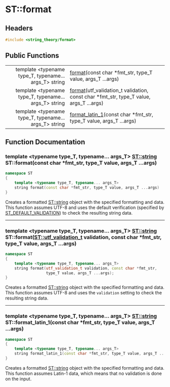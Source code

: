 # ST::format

## Headers
~~~c++
#include <string_theory/format>
~~~

## Public Functions

|    |   |
|---:|---|
| template &lt;typename type_T, typename... args_T&gt; string | [format](#format_1)(const char \*fmt_str, type_T value, args_T ...args) |
| template &lt;typename type_T, typename... args_T&gt; string | [format](#format_2)(utf_validation_t validation, const char \*fmt_str, type_T value, args_T ...args) |
| template &lt;typename type_T, typename... args_T&gt; string | [format_latin_1](#format_latin_1)(const char \*fmt_str, type_T value, args_T ...args) |


## Function Documentation

<a name="format_1"></a>
### template &lt;typename type_T, typename... args_T&gt; [ST::string](st_string.md) ST::format(const char \*fmt_str, type_T value, args_T ...args)
~~~c++
namespace ST
{
    template <typename type_T, typename... args_T>
    string format(const char *fmt_str, type_T value, args_T ...args)
}
~~~

Creates a formatted [ST::string](st_string.md) object with the specified
formatting and data.  This function assumes UTF-8 and uses the default
verification (specified by [ST_DEFAULT_VALIDATION](st_string.md#ST_DEFAULT_VALIDATION))
to check the resulting string data.

------

<a name="format_2"></a>
### template &lt;typename type_T, typename... args_T&gt; [ST::string](st_string.md) ST::format([ST::utf_validation_t](st_string.md#utf_validation_t) validation, const char \*fmt_str, type_T value, args_T ...args)
~~~c++
namespace ST
{
    template <typename type_T, typename... args_T>
    string format(utf_validation_t validation, const char *fmt_str,
                  type_T value, args_T ...args);
}
~~~

Creates a formatted [ST::string](st_string.md) object with the specified
formatting and data.  This function assumes UTF-8 and uses the `validation`
setting to check the resulting string data.

------

<a name="format_latin_1"></a>
### template &lt;typename type_T, typename... args_T&gt; [ST::string](st_string.md) ST::format_latin_1(const char \*fmt_str, type_T value, args_T ...args)
~~~c++
namespace ST
{
    template <typename type_T, typename... args_T>
    string format_latin_1(const char *fmt_str, type_T value, args_T ...args);
}
~~~

Creates a formatted [ST::string](st_string.md) object with the specified
formatting and data.  This function assumes Latin-1 data, which means that
no validation is done on the input.
